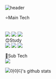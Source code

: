 ![header](https://capsule-render.vercel.app/api?type=waving&color=gradient&text=YuByeongJin&fontAlign=70&height=200)

<p>⭐Main Tech</p><br/>
<img src="https://img.shields.io/badge/HTML-E34F26?style=for-the-badge&logo=appveyor=CSS&logoColor=white"/>
<img src="https://img.shields.io/badge/CSS3-1572B6?style=for-the-badge&logo=appveyor=CSS&logoColor=white"/>
<img src="https://img.shields.io/badge/JavaScript-F7DF1E?style=for-the-badge&logo=appveyor=JavaScript&logoColor=white"/>
<br/>
😊Study<br/>
<img src="https://img.shields.io/badge/TypeScript-3178C6?style=for-the-badge&logo=appveyor=TypeScript&logoColor=white"/>
<img src="https://img.shields.io/badge/react.js-61DAFB?style=for-the-badge&logo=appveyor=react.js&logoColor=white"/>
<img src="https://img.shields.io/badge/Vue.js-4FC08D?style=for-the-badge&logo=appveyor=vue.js&logoColor=white"/>

🤲Sub Tech<br/>
<img src="https://img.shields.io/badge/JAVA-007396?style=for-the-badge&logo=appveyor=JAVA&logoColor=white"/>


![아이디's github stats](https://github-readme-stats.vercel.app/api?username=Byjin98&&theme=dark&show_icons=true)
